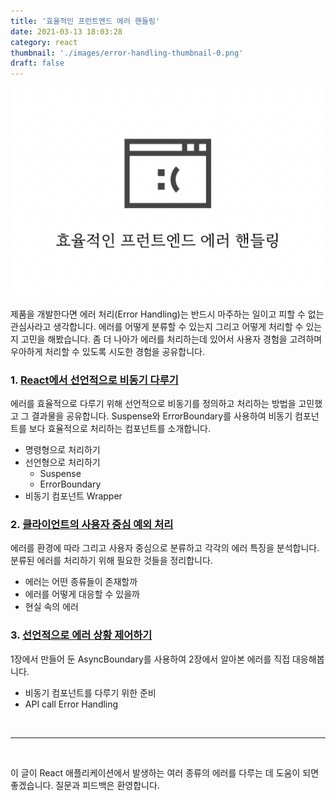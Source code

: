 ```yaml
---
title: '효율적인 프런트엔드 에러 핸들링'
date: 2021-03-13 18:03:28
category: react
thumbnail: './images/error-handling-thumbnail-0.png'
draft: false
---
```


![thumbnail](./images/error-handling-thumbnail-0.png)

제품을 개발한다면 에러 처리(Error Handling)는 반드시 마주하는 일이고 피할 수 없는 관심사라고 생각합니다. 에러를 어떻게 분류할 수 있는지 그리고 어떻게 처리할 수 있는지 고민을 해봤습니다. 좀 더 나아가 에러를 처리하는데 있어서 사용자 경험을 고려하며 우아하게 처리할 수 있도록 시도한 경험을 공유합니다.

### 1. [React에서 선언적으로 비동기 다루기](https://www.jbee.io/articles/react/React%EC%97%90%EC%84%9C%20%EC%84%A0%EC%96%B8%EC%A0%81%EC%9C%BC%EB%A1%9C%20%EB%B9%84%EB%8F%99%EA%B8%B0%20%EB%8B%A4%EB%A3%A8%EA%B8%B0)

에러를 효율적으로 다루기 위해 선언적으로 비동기를 정의하고 처리하는 방법을 고민했고 그 결과물을 공유합니다. Suspense와 ErrorBoundary를 사용하여 비동기 컴포넌트를 보다 효율적으로 처리하는 컴포넌트를 소개합니다.

- 명령형으로 처리하기
- 선언형으로 처리하기
  - Suspense
  - ErrorBoundary
- 비동기 컴포넌트 Wrapper

### 2. [클라이언트의 사용자 중심 예외 처리](https://www.jbee.io/articles/react/%ED%81%B4%EB%9D%BC%EC%9D%B4%EC%96%B8%ED%8A%B8%EC%9D%98%20%EC%82%AC%EC%9A%A9%EC%9E%90%20%EC%A4%91%EC%8B%AC%20%EC%98%88%EC%99%B8%20%EC%B2%98%EB%A6%AC)

에러를 환경에 따라 그리고 사용자 중심으로 분류하고 각각의 에러 특징을 분석합니다. 분류된 에러를 처리하기 위해 필요한 것들을 정리합니다.

- 에러는 어떤 종류들이 존재할까
- 에러를 어떻게 대응할 수 있을까
- 현실 속의 에러

### 3. [선언적으로 에러 상황 제어하기](https://www.jbee.io/articles/react/%EC%84%A0%EC%96%B8%EC%A0%81%EC%9C%BC%EB%A1%9C%20%EC%97%90%EB%9F%AC%20%EC%83%81%ED%99%A9%20%EC%A0%9C%EC%96%B4%ED%95%98%EA%B8%B0)

1장에서 만들어 둔 AsyncBoundary를 사용하여 2장에서 알아본 에러를 직접 대응해봅니다.

- 비동기 컴포넌트를 다루기 위한 준비
- API call Error Handling

<br />

---

<br />

이 글이 React 애플리케이션에서 발생하는 여러 종류의 에러를 다루는 데 도움이 되면 좋겠습니다. 질문과 피드백은 환영합니다.
